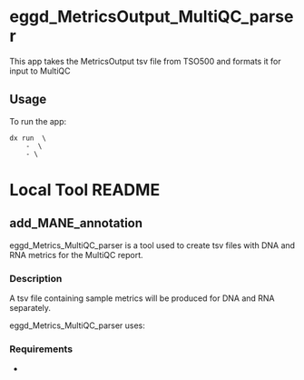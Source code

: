 # eggd_MetricsOutput_MultiQC_parser
This app takes the MetricsOutput tsv file from TSO500 and formats it for input to MultiQC
## Usage

To run the app:

```
dx run  \
    -  \
    - \

```

# Local Tool README

## add_MANE_annotation
eggd_Metrics_MultiQC_parser is a tool used to create tsv files with DNA and RNA metrics for the MultiQC report.

### Description
A tsv file containing sample metrics will be produced for DNA and RNA separately. 


eggd_Metrics_MultiQC_parser uses:


### Requirements
- 

